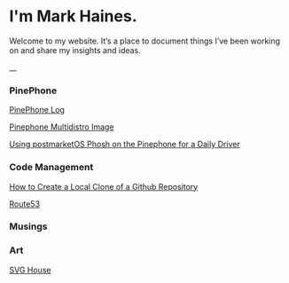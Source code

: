 
# I'm Mark Haines. 

Welcome to my website. It’s a place to document things I’ve been working on and share my insights and ideas.
  
__
### PinePhone

[PinePhone Log](pinephone.html)

[Pinephone Multidistro Image](pinephone-multidistro.html)

[Using postmarketOS Phosh on the Pinephone for a Daily Driver](postmarketos-phosh.html)

### Code Management

[How to Create a Local Clone of a Github Repository](local-clone.html)

[Route53](route53.html)

### Musings



### Art

[SVG House](svg-house.html)
